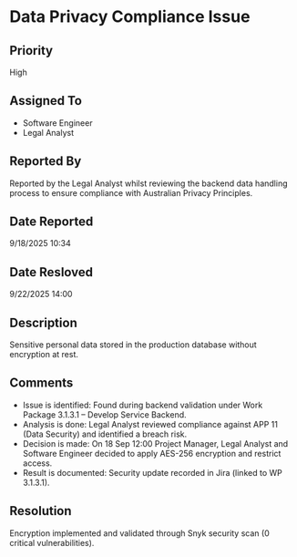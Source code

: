# Data Privacy Compliance Issue

## Priority
High

## Assigned To
- Software Engineer
- Legal Analyst

## Reported By
Reported by the Legal Analyst whilst reviewing the backend data handling process to ensure compliance with Australian Privacy Principles.

## Date Reported
9/18/2025 10:34

## Date Resloved
9/22/2025 14:00

## Description
Sensitive personal data stored in the production database without encryption at rest.

## Comments
- Issue is identified: Found during backend validation under Work Package 3.1.3.1 – Develop Service Backend. 
- Analysis is done: Legal Analyst reviewed compliance against APP 11 (Data Security) and identified a breach risk. 
- Decision is made: On 18 Sep 12:00 Project Manager, Legal Analyst and Software Engineer decided to apply AES-256 encryption and restrict access. 
- Result is documented: Security update recorded in Jira (linked to WP 3.1.3.1). 

## Resolution
Encryption implemented and validated through Snyk security scan (0 critical vulnerabilities).
